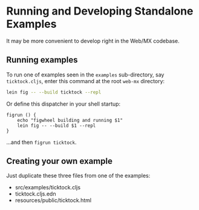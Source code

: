 # Running and Developing Standalone Examples

It may be more convenient to develop right in the Web/MX codebase.

## Running examples
To run one of examples seen in the `examples` sub-directory, say `ticktock.cljs`, enter this command at the root `web-mx` directory:

```bash
lein fig -- --build ticktock --repl
```

Or define this dispatcher in your shell startup:

```
figrun () {
    echo "figwheel building and running $1"
    lein fig -- --build $1 --repl
}
```
...and then `figrun ticktock`.

## Creating your own example
Just duplicate these three files from one of the examples:
* src/examples/ticktock.cljs
* ticktock.cljs.edn
* resources/public/ticktock.html
